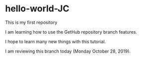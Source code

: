 # hello-world-JC
This is my first repository

I am learning how to use the GetHub repository branch features.

I hope to learn many new things with this tutorial.

I am reviewing this branch today (Monday October 28, 2019).


